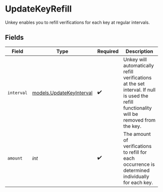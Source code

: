 # UpdateKeyRefill

Unkey enables you to refill verifications for each key at regular intervals.


## Fields

| Field                                                                                                                                     | Type                                                                                                                                      | Required                                                                                                                                  | Description                                                                                                                               |
| ----------------------------------------------------------------------------------------------------------------------------------------- | ----------------------------------------------------------------------------------------------------------------------------------------- | ----------------------------------------------------------------------------------------------------------------------------------------- | ----------------------------------------------------------------------------------------------------------------------------------------- |
| `interval`                                                                                                                                | [models.UpdateKeyInterval](../models/updatekeyinterval.md)                                                                                | :heavy_check_mark:                                                                                                                        | Unkey will automatically refill verifications at the set interval. If null is used the refill functionality will be removed from the key. |
| `amount`                                                                                                                                  | *int*                                                                                                                                     | :heavy_check_mark:                                                                                                                        | The amount of verifications to refill for each occurrence is determined individually for each key.                                        |
